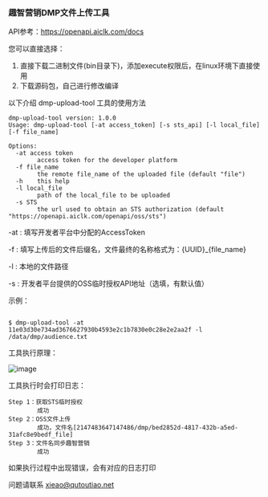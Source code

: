 ### 趣智营销DMP文件上传工具

API参考：https://openapi.aiclk.com/docs

您可以直接选择：
1. 直接下载二进制文件(bin目录下)，添加execute权限后，在linux环境下直接使用
2. 下载源码包，自己进行修改编译

以下介绍 dmp-upload-tool 工具的使用方法

```shell
dmp-upload-tool version: 1.0.0
Usage: dmp-upload-tool [-at access_token] [-s sts_api] [-l local_file] [-f file_name]

Options:
  -at access token
        access token for the developer platform
  -f file_name
        the remote file_name of the uploaded file (default "file")
  -h    this help
  -l local_file
        path of the local_file to be uploaded
  -s STS
        the url used to obtain an STS authorization (default "https://openapi.aiclk.com/openapi/oss/sts")

````

-at : 填写开发者平台中分配的AccessToken

-f  : 填写上传后的文件后缀名，文件最终的名称格式为：{UUID}_{file_name}

-l  : 本地的文件路径

-s  : 开发者平台提供的OSS临时授权API地址（选填，有默认值）

示例：

```shell script

$ dmp-upload-tool -at 11e03d30e734ad3676627930b4593e2c1b7830e0c28e2e2aa2f -l /data/dmp/audience.txt 

````

工具执行原理：

![image](img/Dmp文件上传工具原理.png)

工具执行时会打印日志：
```shell script
Step 1：获取STS临时授权
        成功
Step 2：OSS文件上传
        成功，文件名[2147483647147486/dmp/bed2852d-4817-432b-a5ed-31afc8e9bedf_file]
Step 3：文件名同步趣智营销
        成功
````
如果执行过程中出现错误，会有对应的日志打印

问题请联系 xieao@qutoutiao.net
